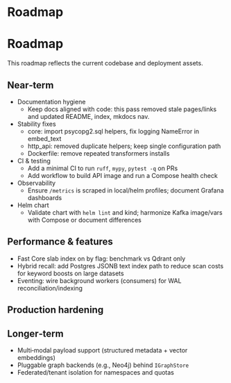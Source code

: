 # Roadmap
# Roadmap

This roadmap reflects the current codebase and deployment assets.

## Near‑term

- Documentation hygiene
    - Keep docs aligned with code: this pass removed stale pages/links and updated README, index, mkdocs nav.
- Stability fixes
    - core: import psycopg2.sql helpers, fix logging NameError in embed_text
    - http_api: removed duplicate helpers; keep single configuration path
    - Dockerfile: remove repeated transformers installs
- CI & testing
    - Add a minimal CI to run `ruff`, `mypy`, `pytest -q` on PRs
    - Add workflow to build API image and run a Compose health check
- Observability
    - Ensure `/metrics` is scraped in local/helm profiles; document Grafana dashboards
- Helm chart
    - Validate chart with `helm lint` and kind; harmonize Kafka image/vars with Compose or document differences

## Performance & features

- Fast Core slab index on by flag: benchmark vs Qdrant only
- Hybrid recall: add Postgres JSONB text index path to reduce scan costs for keyword boosts on large datasets
- Eventing: wire background workers (consumers) for WAL reconciliation/indexing

## Production hardening


## Longer‑term

- Multi‑modal payload support (structured metadata + vector embeddings)
- Pluggable graph backends (e.g., Neo4j) behind `IGraphStore`
- Federated/tenant isolation for namespaces and quotas
